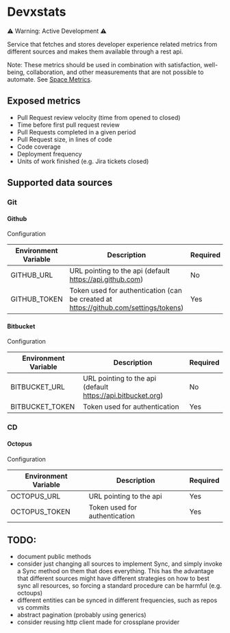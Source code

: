# Devxstats
⚠️ Warning: Active Development ⚠️
 
Service that fetches and stores developer experience related metrics from different sources and makes them available through a rest api.

Note: These metrics should be used in combination with satisfaction, well-being, collaboration, and other measurements that are not possible to automate. See [Space Metrics](https://queue.acm.org/detail.cfm?id=3454124).

## Exposed metrics
- Pull Request review velocity (time from opened to closed)
- Time before first pull request review
- Pull Requests completed in a given period
- Pull Request size, in lines of code
- Code coverage
- Deployment frequency
- Units of work finished (e.g. Jira tickets closed)

## Supported data sources

### Git

#### Github
Configuration

| Environment Variable | Description                                                                          | Required |
| -------------------- | ------------------------------------------------------------------------------------ | -------- |
| GITHUB_URL           | URL pointing to the api (default https://api.github.com)                             | No       |
| GITHUB_TOKEN         | Token used for authentication (can be created at https://github.com/settings/tokens) | Yes      |

#### Bitbucket
Configuration

| Environment Variable | Description                                                 | Required |
| -------------------- | ----------------------------------------------------------- | -------- |
| BITBUCKET_URL        | URL pointing to the api (default https://api.bitbucket.org) | No       |
| BITBUCKET_TOKEN      | Token used for authentication                               | Yes      |

### CD

#### Octopus
Configuration

| Environment Variable | Description                   | Required |
| -------------------- | ----------------------------- | -------- |
| OCTOPUS_URL          | URL pointing to the api       | Yes      |
| OCTOPUS_TOKEN        | Token used for authentication | Yes      |

## TODO:
- document public methods
- consider just changing all sources to implement Sync, and simply invoke a Sync method on them that does everything. This has the advantage that different sources might have different strategies on how to best sync all resources, so forcing a standard procedure can be harmful (e.g. octoups)
- different entities can be synced in different frequencies, such as repos vs commits
- abstract pagination (probably using generics)
- consider reusing http client made for crossplane provider